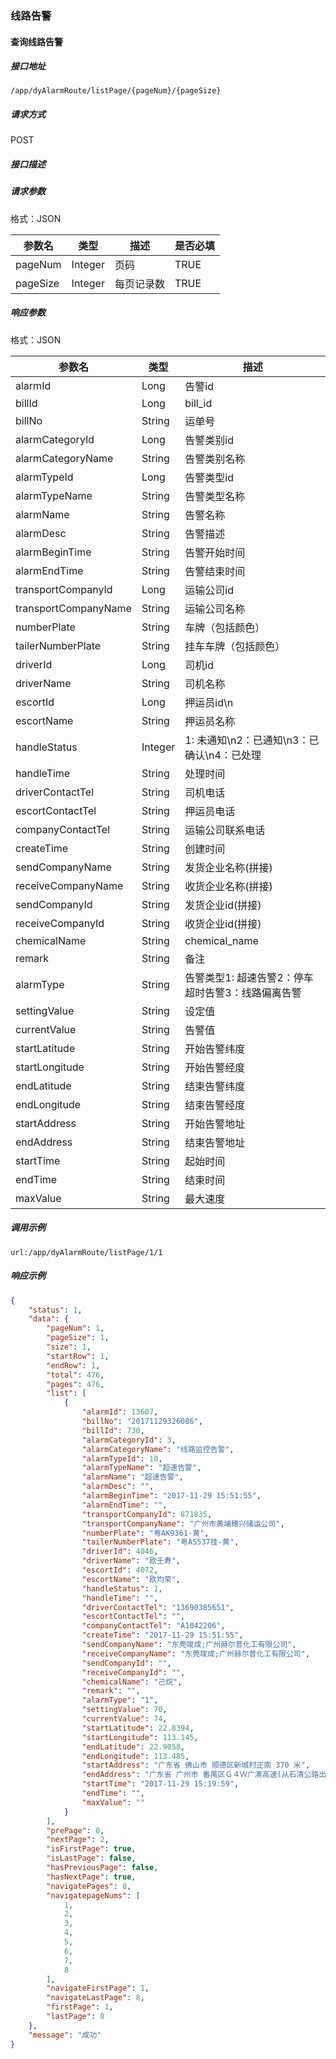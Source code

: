 ### 线路告警

#### 查询线路告警

##### 接口地址

```
/app/dyAlarmRoute/listPage/{pageNum}/{pageSize}
```

##### 请求方式

POST

##### 接口描述

##### 请求参数

格式：JSON

| 参数名 | 类型 | 描述 | 是否必填 |
| --- | --- | --- | --- |
| pageNum | Integer | 页码 | TRUE |
| pageSize | Integer | 每页记录数 | TRUE |


##### 响应参数

格式：JSON

| 参数名 | **类型** | **描述** |
| --- | --- | --- |
| alarmId | Long | 告警id |
| billId | Long | bill_id |
| billNo | String | 运单号 |
| alarmCategoryId | Long | 告警类别id |
| alarmCategoryName | String | 告警类别名称 |
| alarmTypeId | Long | 告警类型id |
| alarmTypeName | String | 告警类型名称 |
| alarmName | String | 告警名称 |
| alarmDesc | String | 告警描述 |
| alarmBeginTime | String | 告警开始时间 |
| alarmEndTime | String | 告警结束时间 |
| transportCompanyId | Long | 运输公司id |
| transportCompanyName | String | 运输公司名称 |
| numberPlate | String | 车牌（包括颜色） |
| tailerNumberPlate | String | 挂车车牌（包括颜色） |
| driverId | Long | 司机id |
| driverName | String | 司机名称 |
| escortId | Long | 押运员id\n |
| escortName | String | 押运员名称 |
| handleStatus | Integer | 1: 未通知\n2：已通知\n3：已确认\n4：已处理 |
| handleTime | String | 处理时间 |
| driverContactTel | String | 司机电话 |
| escortContactTel | String | 押运员电话 |
| companyContactTel | String | 运输公司联系电话 |
| createTime | String | 创建时间 |
| sendCompanyName | String | 发货企业名称(拼接) |
| receiveCompanyName | String | 收货企业名称(拼接) |
| sendCompanyId | String | 发货企业id(拼接) |
| receiveCompanyId | String | 收货企业id(拼接) |
| chemicalName | String | chemical_name |
| remark | String | 备注 |
| alarmType | String | 告警类型1: 超速告警2：停车超时告警3：线路偏离告警 |
| settingValue | String | 设定值 |
| currentValue | String | 告警值 |
| startLatitude | String | 开始告警纬度 |
| startLongitude | String | 开始告警经度 |
| endLatitude | String | 结束告警纬度 |
| endLongitude | String | 结束告警经度 |
| startAddress | String | 开始告警地址 |
| endAddress | String | 结束告警地址 |
| startTime | String | 起始时间 |
| endTime | String | 结束时间 |
| maxValue | String | 最大速度 |

##### 调用示例

```
url:/app/dyAlarmRoute/listPage/1/1
```

##### 响应示例

```json
{
    "status": 1,
    "data": {
        "pageNum": 1,
        "pageSize": 1,
        "size": 1,
        "startRow": 1,
        "endRow": 1,
        "total": 476,
        "pages": 476,
        "list": [
            {
                "alarmId": 13607,
                "billNo": "20171129326086",
                "billId": 730,
                "alarmCategoryId": 3,
                "alarmCategoryName": "线路监控告警",
                "alarmTypeId": 10,
                "alarmTypeName": "超速告警",
                "alarmName": "超速告警",
                "alarmDesc": "",
                "alarmBeginTime": "2017-11-29 15:51:55",
                "alarmEndTime": "",
                "transportCompanyId": 871835,
                "transportCompanyName": "广州市黄埔穗兴储运公司",
                "numberPlate": "粤AK9361-黄",
                "tailerNumberPlate": "粤AS537挂-黄",
                "driverId": 4046,
                "driverName": "欧壬寿",
                "escortId": 4072,
                "escortName": "欧均荣",
                "handleStatus": 1,
                "handleTime": "",
                "driverContactTel": "13690385651",
                "escortContactTel": "",
                "companyContactTel": "A1042206",
                "createTime": "2017-11-29 15:51:55",
                "sendCompanyName": "东莞竣成;广州赫尔普化工有限公司",
                "receiveCompanyName": "东莞竣成;广州赫尔普化工有限公司",
                "sendCompanyId": "",
                "receiveCompanyId": "",
                "chemicalName": "己烷",
                "remark": "",
                "alarmType": "1",
                "settingValue": 70,
                "currentValue": 74,
                "startLatitude": 22.8394,
                "startLongitude": 113.145,
                "endLatitude": 22.9058,
                "endLongitude": 113.485,
                "startAddress": "广东省 佛山市 顺德区新城村正南 370 米",
                "endAddress": "广东省 广州市 番禺区Ｇ４Ｗ广澳高速(从石清公路出入口到观音沙大桥)观音沙大桥西南 28 米",
                "startTime": "2017-11-29 15:19:59",
                "endTime": "",
                "maxValue": ""
            }
        ],
        "prePage": 0,
        "nextPage": 2,
        "isFirstPage": true,
        "isLastPage": false,
        "hasPreviousPage": false,
        "hasNextPage": true,
        "navigatePages": 8,
        "navigatepageNums": [
            1,
            2,
            3,
            4,
            5,
            6,
            7,
            8
        ],
        "navigateFirstPage": 1,
        "navigateLastPage": 8,
        "firstPage": 1,
        "lastPage": 8
    },
    "message": "成功"
}
```



